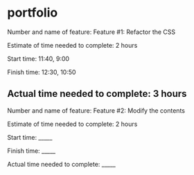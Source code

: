 # portfolio

Number and name of feature: Feature #1: Refactor the CSS

Estimate of time needed to complete: 2 hours

Start time: 11:40, 9:00

Finish time: 12:30, 10:50

Actual time needed to complete: 3 hours
--------------------
Number and name of feature: Feature #2: Modify the contents

Estimate of time needed to complete: 2 hours

Start time: _____

Finish time: _____

Actual time needed to complete: _____